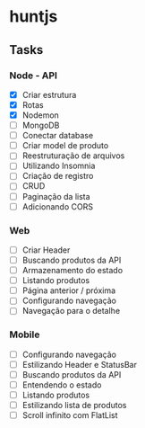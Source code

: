 # huntjs
## Tasks
### Node - API
- [x]  Criar estrutura
- [x]  Rotas
- [x]  Nodemon
- [ ]  MongoDB
- [ ]  Conectar database
- [ ]  Criar model de produto
- [ ]  Reestruturação de arquivos
- [ ]  Utilizando Insomnia
- [ ]  Criação de registro
- [ ]  CRUD
- [ ]  Paginação da lista
- [ ]  Adicionando CORS

### Web
- [ ]  Criar Header
- [ ]  Buscando produtos da API
- [ ]  Armazenamento do estado
- [ ]  Listando produtos
- [ ]  Página anterior / próxima
- [ ]  Configurando navegação
- [ ]  Navegação para o detalhe

### Mobile
- [ ]  Configurando navegação
- [ ]  Estilizando Header e StatusBar
- [ ]  Buscando produtos da API
- [ ]  Entendendo o estado
- [ ]  Listando produtos
- [ ]  Estilizando lista de produtos
- [ ]  Scroll infinito com FlatList
